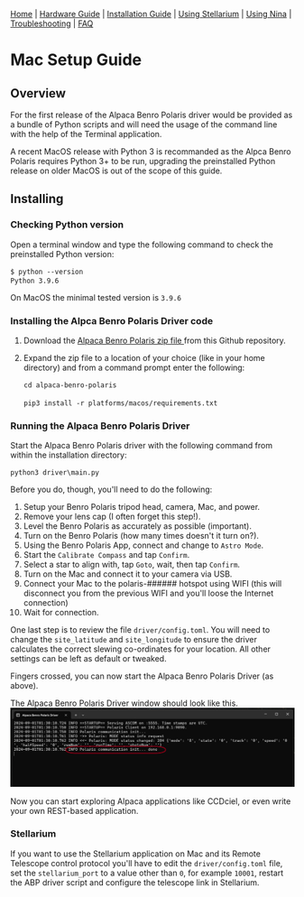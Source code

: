 [Home](../README.md) | [Hardware Guide](./hardware.md) | [Installation Guide](./installation.md) | [Using Stellarium](./stellarium.md) | [Using Nina](./nina.md) | [Troubleshooting](./troubleshooting.md) | [FAQ](./faq.md)

# Mac Setup Guide

## Overview
For the first release of the Alpaca Benro Polaris driver would be provided as a bundle of Python scripts and will need the usage of the command line with the help of the Terminal application.

A recent MacOS release with Python 3 is recommanded as the Alpca Benro Polaris requires Python 3+ to be run, upgrading the preinstalled Python release on older MacOS is out of the scope of this guide.

## Installing

### Checking Python version
Open a terminal window and type the following command to check the preinstalled Python version:

```
$ python --version
Python 3.9.6
```

On MacOS the minimal tested version is `3.9.6` 

### Installing the Alpca Benro Polaris Driver code
1. Download the [Alpaca Benro Polaris zip file ](https://github.com/ogecko/alpaca-benro-polaris/archive/refs/heads/main.zip) from this Github repository.

2. Expand the zip file to a location of your choice (like in your home directory) and from a command prompt enter the following:

	```
    cd alpaca-benro-polaris
    
    pip3 install -r platforms/macos/requirements.txt
	```

### Running the Alpaca Benro Polaris Driver
Start the Alpaca Benro Polaris driver with the following command from within the installation directory:

```
python3 driver\main.py
```

Before you do, though, you'll need to do the following:

1. Setup your Benro Polaris tripod head, camera, Mac, and power.
2. Remove your lens cap (I often forget this step!).
3. Level the Benro Polaris as accurately as possible (important). 
4. Turn on the Benro Polaris (how many times doesn't it turn on?).
5. Using the Benro Polaris App, connect and change to `Astro Mode`.
6. Start the `Calibrate Compass` and tap `Confirm`.
7. Select a star to align with, tap `Goto`, wait, then tap `Confirm`. 
8. Turn on the Mac and connect it to your camera via USB.
9. Connect your Mac to the polaris-###### hotspot using WIFI (this will disconnect you from the previous WIFI and you'll loose the Internet connection)
11. Wait for connection.

One last step is to review the file  `driver/config.toml`. You will need to change the `site_latitude` and `site_longitude` to ensure the driver calculates the correct slewing co-ordinates for your location. All other settings can be left as default or tweaked. 

Fingers crossed, you can now start the Alpaca Benro Polaris Driver (as above).

The Alpaca Benro Polaris Driver window should look like this.
![Winidows Shortcut](images/abp-startup.png)

Now you can start exploring Alpaca applications like CCDciel, or even write your own REST-based application.

### Stellarium
If you want to use the Stellarium application on Mac and its Remote Telescope control protocol you'll have to edit the  `driver/config.toml` file, set the `stellarium_port` to a value other than `0`, for example `10001`, restart the ABP driver script and configure the telescope link in Stellarium.
